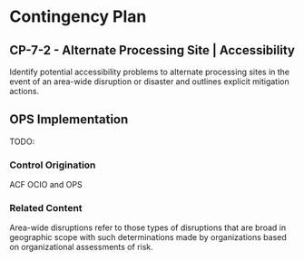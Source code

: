 # Contingency Plan
## CP-7-2 - Alternate Processing Site | Accessibility

Identify potential accessibility problems to alternate processing sites in the event of an area-wide disruption or disaster and outlines explicit mitigation actions.

## OPS Implementation

TODO:

### Control Origination

ACF OCIO and OPS

### Related Content
Area-wide disruptions refer to those types of disruptions that are broad in geographic scope with such determinations made by organizations based on organizational assessments of risk.
